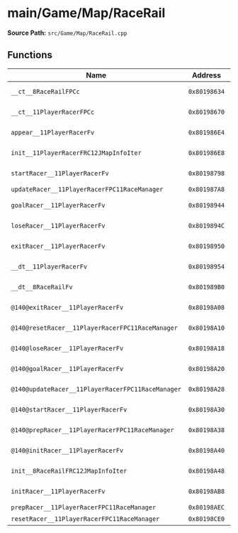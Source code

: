 # main/Game/Map/RaceRail

**Source Path:** `src/Game/Map/RaceRail.cpp`

## Functions

| Name | Address | Match % |
|------|---------|---------|
| `__ct__8RaceRailFPCc` | `0x80198634` | :white_check_mark: (100.0%) |
| `__ct__11PlayerRacerFPCc` | `0x80198670` | :white_check_mark: (100.0%) |
| `appear__11PlayerRacerFv` | `0x801986E4` | :white_check_mark: (100.0%) |
| `init__11PlayerRacerFRC12JMapInfoIter` | `0x801986E8` | :white_check_mark: (100.0%) |
| `startRacer__11PlayerRacerFv` | `0x80198798` | :white_check_mark: (100.0%) |
| `updateRacer__11PlayerRacerFPC11RaceManager` | `0x801987A8` | :x: (0.0%) |
| `goalRacer__11PlayerRacerFv` | `0x80198944` | :white_check_mark: (100.0%) |
| `loseRacer__11PlayerRacerFv` | `0x8019894C` | :white_check_mark: (100.0%) |
| `exitRacer__11PlayerRacerFv` | `0x80198950` | :white_check_mark: (100.0%) |
| `__dt__11PlayerRacerFv` | `0x80198954` | :x: (95.7%) |
| `__dt__8RaceRailFv` | `0x801989B0` | :white_check_mark: (100.0%) |
| `@140@exitRacer__11PlayerRacerFv` | `0x80198A08` | :white_check_mark: (100.0%) |
| `@140@resetRacer__11PlayerRacerFPC11RaceManager` | `0x80198A10` | :white_check_mark: (100.0%) |
| `@140@loseRacer__11PlayerRacerFv` | `0x80198A18` | :white_check_mark: (100.0%) |
| `@140@goalRacer__11PlayerRacerFv` | `0x80198A20` | :white_check_mark: (100.0%) |
| `@140@updateRacer__11PlayerRacerFPC11RaceManager` | `0x80198A28` | :white_check_mark: (100.0%) |
| `@140@startRacer__11PlayerRacerFv` | `0x80198A30` | :white_check_mark: (100.0%) |
| `@140@prepRacer__11PlayerRacerFPC11RaceManager` | `0x80198A38` | :white_check_mark: (100.0%) |
| `@140@initRacer__11PlayerRacerFv` | `0x80198A40` | :white_check_mark: (100.0%) |
| `init__8RaceRailFRC12JMapInfoIter` | `0x80198A48` | :white_check_mark: (100.0%) |
| `initRacer__11PlayerRacerFv` | `0x80198AB8` | :white_check_mark: (100.0%) |
| `prepRacer__11PlayerRacerFPC11RaceManager` | `0x80198AEC` | :x: (0.0%) |
| `resetRacer__11PlayerRacerFPC11RaceManager` | `0x80198CE0` | :x: (0.0%) |